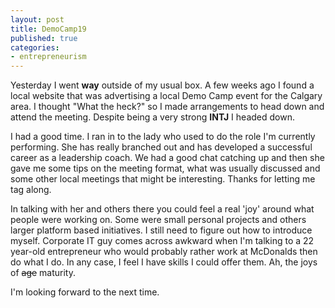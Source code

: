 ```yaml
---
layout: post
title: DemoCamp19
published: true
categories:
- entrepreneurism
---
```

Yesterday I went **way** outside of my usual box. A few weeks ago I found a local website that was 
advertising a local Demo Camp event for the Calgary area. I thought "What the heck?" so I made arrangements 
to head down and attend the meeting. Despite being a very strong **INTJ** I headed down.

I had a good time. I ran in to the lady who used to do the role I'm currently performing. She has 
really branched out and has developed a successful career as a leadership coach. We had a good chat 
catching up and then she gave me some tips on the meeting format, what was usually discussed and some 
other local meetings that might be interesting. Thanks for letting me tag along.

In talking with her and others there you could feel a real 'joy' around what people were working on. 
Some were small personal projects and others larger platform based initiatives. I still need to figure 
out how to introduce myself. Corporate IT guy comes across awkward when I'm talking to a 22 year-old 
entrepreneur who would probably rather work at McDonalds then do what I do. In any case, I feel I have 
skills I could offer them. Ah, the joys of <strike>age</strike> maturity.

I'm looking forward to the next time.

